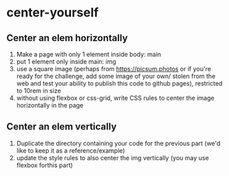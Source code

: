 # center-yourself

## Center an elem horizontally

1. Make a page with only 1 element inside body: main
1. put 1 element only inside main: img
1. use a square image (perhaps from https://picsum.photos or if you're ready for the challenge, add some image of your own/ stolen from the web and test your ability to publish this code to github pages), restricted to 10rem in size
1. without using flexbox or css-grid, write CSS rules to center the image horizontally in the page

## Center an elem vertically
1. Duplicate the directory containing your code for the previous part (we'd like to keep it as a reference/example)
1. update the style rules to also center the img vertically (you may use flexbox forthis part)
